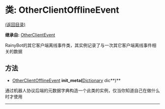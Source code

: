 # 类: OtherClientOfflineEvent  
[(返回目录)](README.md)  
  
**继承自:** [OtherClientEvent](OtherClientEvent.md)  
  
RainyBot的其它客户端离线事件类，其实例记录了与一次其它客户端离线事件相关的数据  
  
## 方法 
  
- [OtherClientOfflineEvent](OtherClientOfflineEvent.md) **init_meta(**[Dictionary](https://docs.godotengine.org/en/latest/classes/class_dictionary.html) dic**)**  
  
通过机器人协议后端的元数据字典构造一个此类的实例，仅当你知道自己在做什么时才使用  
  
---  
  

